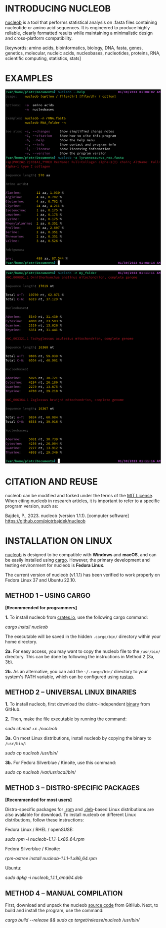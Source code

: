 # INTRODUCING NUCLEOB

[nucleob](https://github.com/piotrbajdek/nucleob) is a tool that performs statistical analysis on .fasta files containing nucleotide or amino acid sequences. It is engineered to produce highly reliable, clearly formatted results while maintaining a minimalistic design and cross-platform compatibility.

[keywords: amino acids, bioinformatics, biology, DNA, fasta, genes, genetics, molecular, nucleic acids, nucleobases, nucleotides, proteins, RNA, scientific computing, statistics, stats]

# EXAMPLES

![example-image-1](https://github.com/piotrbajdek/nucleob/blob/main/docs/images/example-image-1.png?raw=true)

![example-image-2](https://github.com/piotrbajdek/nucleob/blob/main/docs/images/example-image-2.png?raw=true)

# CITATION AND REUSE

nucleob can be modified and forked under the terms of the [MIT License](https://github.com/piotrbajdek/nucleob/blob/main/LICENSE.md). When citing nucleob in research articles, it is important to refer to a specific program version, such as:

Bajdek, P., 2023. nucleob (version 1.1.1). [computer software] https://github.com/piotrbajdek/nucleob

# INSTALLATION ON LINUX

[nucleob](https://github.com/piotrbajdek/nucleob) is designed to be compatible with **Windows** and **macOS**, and can be easily installed using [cargo](https://www.rust-lang.org/tools/install). However, the primary development and testing environment for nucleob is **Fedora Linux**.

The current version of nucleob (v1.1.1) has been verified to work properly on Fedora Linux 37 and Ubuntu 22.10.

## METHOD 1 – USING CARGO

**[Recommended for programmers]**

**1.** To install nucleob from [crates.io](https://crates.io/crates/nucleob), use the following cargo command:

_cargo install nucleob_

The executable will be saved in the hidden `.cargo/bin/` directory within your home directory.

**2a.** For easy access, you may want to copy the nucleob file to the `/usr/bin/` directory. This can be done by following the instructions in Method 2 (3a, 3b).

**2b.** As an alternative, you can add the `~/.cargo/bin/` directory to your system's PATH variable, which can be configured using [rustup](https://www.rust-lang.org/tools/install).

## METHOD 2 – UNIVERSAL LINUX BINARIES

**1.** To install nucleob, first download the distro-independent [binary](https://github.com/piotrbajdek/nucleob/releases/download/v1.1.1/nucleob) from GitHub.

**2.** Then, make the file executable by running the command:

_sudo chmod +x ./nucleob_

**3a.** On most Linux distributions, install nucleob by copying the binary to `/usr/bin/`:

_sudo cp nucleob /usr/bin/_

**3b.** For Fedora Silverblue / Kinoite, use this command:

_sudo cp nucleob /var/usrlocal/bin/_

## METHOD 3 – DISTRO-SPECIFIC PACKAGES

**[Recommended for most users]**

Distro-specific packages for [.rpm](https://github.com/piotrbajdek/nucleob/releases/download/v1.1.1/nucleob-1.1.1-1.x86_64.rpm) and [.deb](https://github.com/piotrbajdek/nucleob/releases/download/v1.1.1/nucleob_1.1.1_amd64.deb)-based Linux distributions are also available for download. To install nucleob on different Linux distributions, follow these instructions:

Fedora Linux / RHEL / openSUSE:

_sudo rpm -i nucleob-1.1.1-1.x86_64.rpm_

Fedora Silverblue / Kinoite:

_rpm-ostree install nucleob-1.1.1-1.x86_64.rpm_

Ubuntu:

_sudo dpkg -i nucleob_1.1.1_amd64.deb_

## METHOD 4 – MANUAL COMPILATION

First, download and unpack the nucleob [source code](https://github.com/piotrbajdek/nucleob/archive/refs/tags/v1.1.1.zip) from GitHub. Next, to build and install the program, use the command:

_cargo build \--release && sudo cp target/release/nucleob /usr/bin/_
